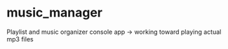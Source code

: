 # music_manager
Playlist and music organizer console app -> working toward playing actual mp3 files
